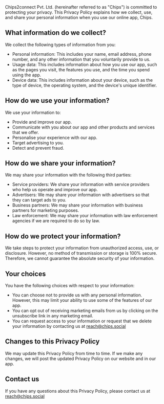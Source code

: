 Chips2connect Pvt. Ltd. (hereinafter referred to as "Chips") is committed to protecting your privacy. This Privacy Policy explains how we collect, use, and share your personal information when you use our online app, Chips.

## What information do we collect?
We collect the following types of information from you:
- Personal information: This includes your name, email address, phone number, and any other information that you voluntarily provide to us.
- Usage data: This includes information about how you use our app, such as the pages you visit, the features you use, and the time you spend using the app.
- Device data: This includes information about your device, such as the type of device, the operating system, and the device's unique identifier.

## How do we use your information?
We use your information to:
- Provide and improve our app.
- Communicate with you about our app and other products and services that we offer.
- Personalise your experience with our app.
- Target advertising to you.
- Detect and prevent fraud.

## How do we share your information?
We may share your information with the following third parties:
- Service providers: We share your information with service providers who help us operate and improve our app.
- Advertisers: We may share your information with advertisers so that they can target ads to you.
- Business partners: We may share your information with business partners for marketing purposes.
- Law enforcement: We may share your information with law enforcement agencies if we are required to do so by law.

## How do we protect your information?
We take steps to protect your information from unauthorized access, use, or disclosure. However, no method of transmission or storage is 100% secure. Therefore, we cannot guarantee the absolute security of your information.

## Your choices
You have the following choices with respect to your information:
- You can choose not to provide us with any personal information. However, this may limit your ability to use some of the features of our app.
- You can opt out of receiving marketing emails from us by clicking on the unsubscribe link in any marketing email.
- You can request access to your information or request that we delete your information by contacting us at reach@chips.social

## Changes to this Privacy Policy
We may update this Privacy Policy from time to time. If we make any changes, we will post the updated Privacy Policy on our website and in our app.

## Contact us
If you have any questions about this Privacy Policy, please contact us at reach@chips.social
